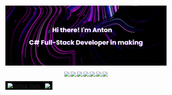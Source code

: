 [![MasterHead](https://github.com/TripleFlacko/Profile-Customization/blob/main/banner.png?raw=true)](https://github.com/TripleFlacko/)

<p align="center">
<a href="https://www.facebook.com/Anton.Anton0v/">
  <img align="center" src="https://img.shields.io/badge/Facebook-%231877F2.svg?style=for-the-badge&logo=Facebook&logoColor=white" />
</a>
<a href="https://discord.gg/YzEK9xBTPT">
  <img align="center" src="https://img.shields.io/badge/Discord-%235865F2.svg?style=for-the-badge&logo=discord&logoColor=white" />
</a>
<a href="https://www.linkedin.com/in/ant0n-anton0v/">
  <img align="center" src="https://img.shields.io/badge/linkedin-%230077B5.svg?style=for-the-badge&logo=linkedin&logoColor=white" />
</a>
<a href="https://www.twitch.tv/tripleflacko">
  <img align="center" src="https://img.shields.io/badge/Twitch-%239146FF.svg?style=for-the-badge&logo=Twitch&logoColor=white" />
</a>
<a href="https://www.youtube.com/c/3RUNDark">
  <img align="center" src="https://img.shields.io/badge/YouTube-%23FF0000.svg?style=for-the-badge&logo=YouTube&logoColor=white" />
</a>
<a href="https://www.instagram.com/tripleflacko_x/">
  <img align="center" src="https://img.shields.io/badge/Instagram-%23E4405F.svg?style=for-the-badge&logo=Instagram&logoColor=white" />
</a>
<a href="https://stackoverflow.com/users/20650417/tripleflacko">
  <img align="center" src="https://img.shields.io/badge/-Stackoverflow-FE7A16?style=for-the-badge&logo=stack-overflow&logoColor=white" />
</a>
</p>

<table align="center"><thead><tr><th style="background-color:#000;"><a target="_blank" rel="noopener noreferrer nofollow" href="https://github.com/TripleFlacko/"><img align="center" src="https://github-readme-stats.vercel.app/api?username=tripleflacko&show_icons=true&theme=midnight-purple&hide_border=true" alt="GitHub Stats" style="max-width: 100%;"></a></th>
<th style="background-color:#000;"><a target="_blank" rel="noopener noreferrer nofollow" href="https://github.com/TripleFlacko/"><img align="center" src="https://github-readme-stats.vercel.app/api/top-langs/?username=tripleflacko&layout=compact&theme=midnight-purple&hide_border=true" style="max-width: 100%;"></a></th></tr></thead></table>
